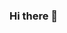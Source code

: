 ### Hi there 👋

<!--
**deluxe08/deluxe08** is a ✨ _special_ ✨ repository because its `README.md` (this file) appears on your GitHub profile.

Here are some ideas to get you started:
![Github stats 2](https://github-readme-stats.vercel.app/api?username=deluxe08&show_icons=true&theme=radical)

- 🌱 I’m currently learning C/C++
- 📫 How to reach me: Discord, deluxe#9369



